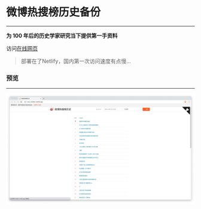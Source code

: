 # 微博热搜榜历史备份

---



**为 100 年后的历史学家研究当下提供第一手资料**



访问[在线网页](https://weibo1.netlify.app/)

> 部署在了Netlify，国内第一次访问速度有点慢...



### 预览

---


![preview](./preview/screenshot.png)